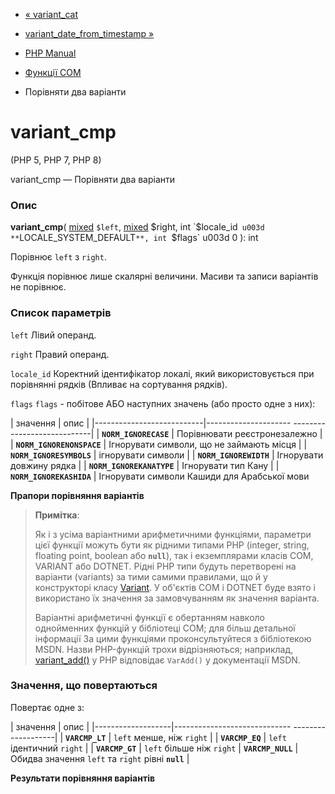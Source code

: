 - [« variant_cat](function.variant-cat.md)
- [variant_date_from_timestamp
»](function.variant-date-from-timestamp.md)

- [PHP Manual](index.md)
- [Функції COM](ref.com.md)
- Порівняти два варіанти

# variant_cmp

(PHP 5, PHP 7, PHP 8)

variant_cmp — Порівняти два варіанти

### Опис

**variant_cmp**(
[mixed](language.types.declarations.md#language.types.declarations.mixed)
`$left`,
[mixed](language.types.declarations.md#language.types.declarations.mixed)
$right,
int `$locale_id` u003d **`LOCALE_SYSTEM_DEFAULT`**,
int `$flags` u003d 0
): int

Порівнює `left` з `right`.

Функція порівнює лише скалярні величини. Масиви та записи варіантів
не порівнює.

### Список параметрів

`left`
Лівий операнд.

`right`
Правий операнд.

`locale_id`
Коректний ідентифікатор локалі, який використовується при порівнянні рядків
(Впливає на сортування рядків).

`flags`
`flags` - побітове АБО наступних значень (або просто одне з них):

| значення | опис |
|---------------------------|--------------------- ----------------------------|
| **`NORM_IGNORECASE`** | Порівнювати реєстронезалежно |
| **`NORM_IGNORENONSPACE`** | Ігнорувати символи, що не займають місця |
| **`NORM_IGNORESYMBOLS`** | ігнорувати символи |
| **`NORM_IGNOREWIDTH`** | Ігнорувати довжину рядка |
| **`NORM_IGNOREKANATYPE`** | Ігнорувати тип Кану |
| **`NORM_IGNOREKASHIDA`** | Ігнорувати символи Кашиди для Арабської мови

**Прапори порівняння варіантів**

> **Примітка**:
>
> Як і з усіма варіантними арифметичними функціями, параметри цієї
> функції можуть бути як рідними типами PHP (integer, string, floating
> point, boolean або **`null`**), так і екземплярами класів COM,
> VARIANT або DOTNET. Рідні PHP типи будуть перетворені на варіанти
> (variants) за тими самими правилами, що й у конструкторі класу
> [Variant](class.variant.md). У об'єктів COM і DOTNET буде взято і
> використано їх значення за замовчуванням як значення варіанта.
>
> Варіантні арифметичні функції є обертанням навколо
> однойменних функцій у бібліотеці COM; для більш детальної інформації
> За цими функціями проконсультуйтеся з бібліотекою MSDN. Назви
> PHP-функцій трохи відрізняються; наприклад,
> [variant_add()](function.variant-add.md) у PHP відповідає
> `VarAdd()` у документації MSDN.

### Значення, що повертаються

Повертає одне з:

| значення | опис |
|-------------------|----------------------------- -------------------|
| **`VARCMP_LT`** | `left` менше, ніж `right` |
| **`VARCMP_EQ`** | `left` ідентичний `right` |
| **`VARCMP_GT`** | `left` більше ніж `right`
| **`VARCMP_NULL`** | Обидва значення `left` та `right` рівні **`null`** |

**Результати порівняння варіантів**
